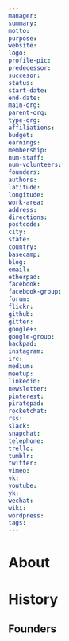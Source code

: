 ```yaml
---
manager: 
summary: 
motto: 
purpose: 
website: 
logo: 
profile-pic: 
predecessor: 
succesor: 
status: 
start-date: 
end-date: 
main-org: 
parent-org: 
type-org: 
affiliations: 
budget: 
earnings: 
membership: 
num-staff: 
num-volunteers: 
founders: 
authors: 
latitude: 
longitude: 
work-area: 
address: 
directions: 
postcode: 
city: 
state: 
country: 
basecamp: 
blog: 
email: 
etherpad: 
facebook: 
facebook-group: 
forum: 
flickr: 
github: 
gitter: 
google+: 
google-group: 
hackpad: 
instagram: 
irc: 
medium: 
meetup: 
linkedin: 
newsletter: 
pinterest: 
piratepad: 
rocketchat: 
rss: 
slack: 
snapchat: 
telephone: 
trello: 
tumblr: 
twitter: 
vimeo: 
vk: 
youtube: 
yk: 
wechat: 
wiki: 
wordpress: 
tags: 
---
```


# About

# History

## Founders
